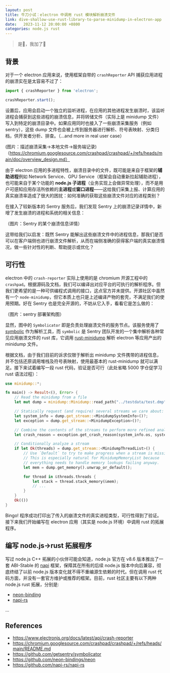 ```yaml
---
layout: post
title: 牛刀小试：electron 中调用 rust 模块解析崩溃文件
link: dive-shallow-use-rust-library-to-parse-minidump-in-electron-app
date:   2023-11-12 20:00:00 +0800
categories: node.js rust
---
```


> 是🦀，我加了🦀

## 背景

对于一个 electron 应用来说，使用框架自带的 `crashReporter` API 捕获应用进程的崩溃实在是太容易不过了：

```ts
import { crashReporter } from 'electron';

crashReporter.start();
```

设置后，应用会启动一个独立的监听进程，在应用的其他进程发生崩溃时，该监听进程会捕获到这些进程的崩溃信息，并将转储文件（实际上是 minidump 文件）写入到特定的崩溃目录中。如果应用同时也接入了一些崩溃采集服务（例如 sentry），这些 dump 文件也会被上传到服务器进行解析、符号表映射、分类归档，供开发者分析、排查。（...and more in real user case）

(图片：描述崩溃采集->本地文件->服务端记录)
（https://chromium.googlesource.com/crashpad/crashpad/+/refs/heads/main/doc/overview_design.md）

由于 electron 应用的多进程特性，崩溃目录中的文件，既可能是来自于框架的**辅助进程**例如 Network Service、GPU Service（框架会自动重新拉起辅助进程），也可能来自于某个功能的 **node.js 子进程**（业务实现上会做异常处理），而不是用户可感知应用存活所依赖的**主进程**或**窗口进程**——这给我们采集上报、计算应用的真实崩溃率造成了很大的困扰：如何准确的获取这些崩溃文件对应的进程类别？

在接入了较新版本的 Sentry 服务后，我们发现 Sentry 上的崩溃记录详情中，新增了发生崩溃的进程和系统的相关信息：

（图片：Sentry 的某个崩溃信息详情）

这带给我们以启发：既然 Sentry 能解出这些崩溃文件中的进程信息，那我们是否可以在客户端侧也进行崩溃文件解析，从而在端侧准确的获得客户端的真实崩溃情况，做一些针对性的判断、帮助提示或优化？

## 可行性

electron 中的 `crash-reporter` 实际上使用的是 chromium 开源工程中的 `crashpad`。根据源码及文档，我们可以编译出对应平台的可执行的解析程序。但我们更希望的是一种可供编程式调用的接口，这点官方并未提供。开源社区中虽然有一个 `node-minidump`，但它本质上也只是上述编译产物的套壳，不满足我们的使用预期。好在 Sentry 也是完全开源的，不妨从它入手，看看它是怎么做的：

（图片：sentry 部署架构图）

显然，图中的 `Symbolicator` 即是负责处理崩溃文件的服务节点。该服务使用了 [symbolic](https://github.com/getsentry/symbolic) 作为解析工具，而 `symbolic` 是 Sentry 团队开发的一个集中解析各种常见应用崩溃文件的 rust 库，它调用 [rust-minidump](https://github.com/rust-minidump/rust-minidump) 解析 electron 等应用产出的 minidump 文件。

根据文档，由于我们目前的诉求仅限于解析出 minidump 文件携带的进程信息，并不包括还原调用堆栈及符号表映射，使用最基本的 rust-minidump 就可以满足。接下来试着编写一段 rust 代码，验证是否可行（此处省略 5000 字仓促学习 rust 语法过程）：

```rust
use minidump::*;

fn main() -> Result<(), Error> {
    // Read the minidump from a file
    let mut dump = minidump::Minidump::read_path("../testdata/test.dmp")?;

    // Statically request (and require) several streams we care about:
    let system_info = dump.get_stream::<MinidumpSystemInfo>()?;
    let exception = dump.get_stream::<MinidumpException>()?;

    // Combine the contents of the streams to perform more refined analysis
    let crash_reason = exception.get_crash_reason(system_info.os, system_info.cpu);

    // Conditionally analyze a stream
    if let Ok(threads) = dump.get_stream::<MinidumpThreadList>() {
        // Use `Default` to try to make progress when a stream is missing.
        // This is especially natural for MinidumpMemoryList because
        // everything needs to handle memory lookups failing anyway.
        let mem = dump.get_memory().unwrap_or_default();

        for thread in &threads.threads {
            let stack = thread.stack_memory(&mem);
            // ...
        }
    }
    Ok(())
}
```

Bingo! 程序成功打印出了传入的崩溃文件的真实进程类型，可行性得到了验证。
接下来我们开始编写在 electron 应用（其实是 node.js 环境）中调用 rust 的拓展程序。

## 编写 node.js->rust 拓展程序

写过 node.js C++ 拓展的小伙伴可能会知道，node.js 官方在 v8.6 版本推出了一套 ABI-Stable 的 [napi](https://nodejs.org/api/n-api.html) 框架，保障其在所有的后续 node.js 版本中向后兼容，彻底终结了以前 node.js 版本变化就不得不重编源生依赖的时代。但在调用 rust 代码方面，并没有一套官方维护或推荐的框架。目前，rust 社区主要有以下两种 node.js rust 拓展，分别是:

- [neon-binding](https://github.com/neon-bindings/neon)
- [napi-rs](https://github.com/napi-rs/napi-rs)

...

## References

- <https://www.electronjs.org/docs/latest/api/crash-reporter>
- <https://chromium.googlesource.com/crashpad/crashpad/+/refs/heads/main/README.md>
- <https://github.com/getsentry/symbolicator>
- <https://github.com/neon-bindings/neon>
- <https://github.com/napi-rs/napi-rs>
